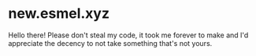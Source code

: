 # new.esmel.xyz

Hello there! Please don't steal my code, it took me forever to make and I'd appreciate the decency to not take something that's not yours.
